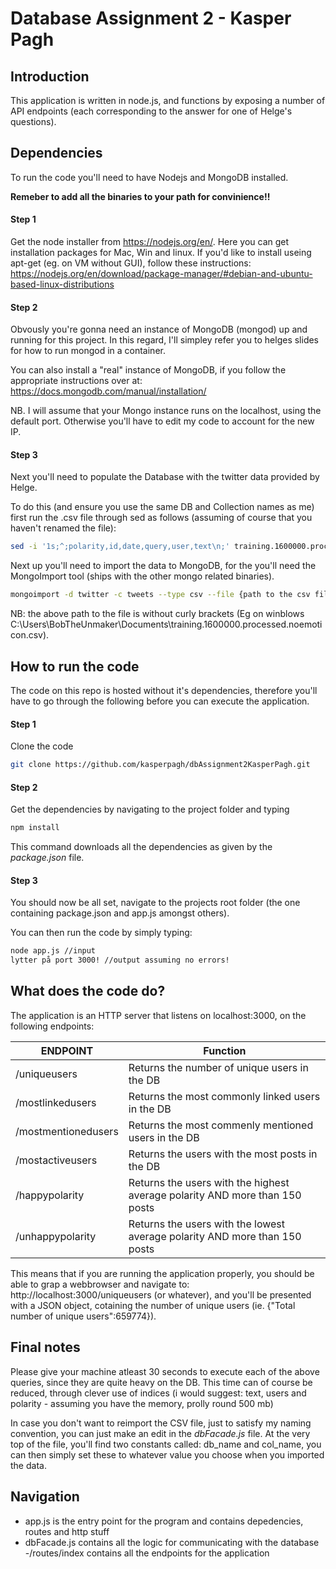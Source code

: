 # Database Assignment 2 - Kasper Pagh

## Introduction

This application is written in node.js, and functions by exposing a number of API endpoints
(each corresponding to the answer for one of Helge's questions).


## Dependencies

To run the code you'll need to have Nodejs and MongoDB installed. 

<b>Remeber to add all the binaries to your path for convinience!!</b>

#### Step 1
Get the node installer from https://nodejs.org/en/. Here you can get installation packages for Mac, Win and linux. 
If you'd like to install useing apt-get (eg. on VM without GUI), 
follow these instructions: https://nodejs.org/en/download/package-manager/#debian-and-ubuntu-based-linux-distributions



#### Step 2
Obvously you're gonna need an instance of MongoDB (mongod) up and running for this project. 
In this regard, I'll simpley refer you to helges slides for how to run mongod in a container. 

You can also install a "real" instance of MongoDB, if you follow the appropriate instructions over at: 
https://docs.mongodb.com/manual/installation/

NB. I will assume that your Mongo instance runs on the localhost, using the default port. Otherwise you'll have to edit my code
to account for the new IP.

#### Step 3
Next you'll need to populate the Database with the twitter data provided by Helge.

To do this (and ensure you use the same DB and Collection names as me) first run the .csv file
through sed as follows (assuming of course that you haven't renamed the file):

```sh
sed -i '1s;^;polarity,id,date,query,user,text\n;' training.1600000.processed.noemoticon.csv
```

Next up you'll need to import the data to MongoDB, for the you'll need the MongoImport tool (ships with the other mongo related binaries).

```sh
mongoimport -d twitter -c tweets --type csv --file {path to the csv file} --headerline
```
NB: the above path to the file is without curly brackets (Eg on winblows C:\Users\BobTheUnmaker\Documents\training.1600000.processed.noemoticon.csv). 

## How to run the code

The code on this repo is hosted without it's dependencies, therefore you'll have to go through the following before you can execute the application.

#### Step 1
Clone the code
```sh
git clone https://github.com/kasperpagh/dbAssignment2KasperPagh.git
```
#### Step 2
Get the dependencies by navigating to the project folder and typing
```sh
npm install
```
This command downloads all the dependencies as given by the <i>package.json</i> file.


#### Step 3
You should now be all set, navigate to the projects root folder (the one containing package.json and app.js amongst others).

You can then run the code by simply typing:

```sh
node app.js //input
lytter på port 3000! //output assuming no errors!
```


## What does the code do?

The application is an HTTP server that listens on localhost:3000, on the following endpoints:


| ENDPOINT  | Function |
| ------------- | ------------- |
| /uniqueusers  | Returns the number of unique users in the DB  |
| /mostlinkedusers  | Returns the most commonly linked users in the DB  |
| /mostmentionedusers | Returns the most commenly mentioned users in the DB  |
| /mostactiveusers | Returns the users with the most posts in the DB  |
| /happypolarity | Returns the users with the highest average polarity AND more than 150 posts  |
| /unhappypolarity | Returns the users with the lowest average polarity AND more than 150 posts  |


This means that if you are running the application properly, you should be able to grap a webbrowser
and navigate to: http://localhost:3000/uniqueusers (or whatever), and you'll be presented with a JSON object, cotaining the
number of unique users (ie. {"Total number of unique users":659774}).


## Final notes

Please give your machine atleast 30 seconds to execute each of the above queries, since they are quite heavy on the DB.
This time can of course be reduced, through clever use of indices (i would suggest: text, users and polarity - assuming you have the memory, prolly round 500 mb)  

In case you don't want to reimport the CSV file, just to satisfy my naming convention, you can just make an edit in the <i>dbFacade.js</i> file.
At the very top of the file, you'll find two constants called: db_name and col_name, you can then simply set these to whatever value 
you choose when you imported the data.


## Navigation
- app.js is the entry point for the program and contains depedencies, routes and http stuff
- dbFacade.js contains all the logic for communicating with the database
-/routes/index contains all the endpoints for the application








